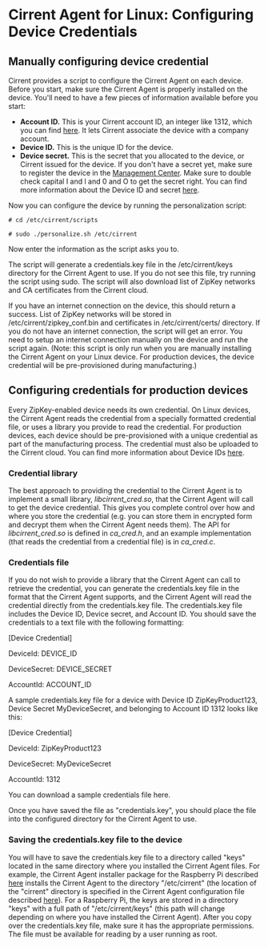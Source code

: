 ﻿# Cirrent Agent for Linux: Configuring Device Credentials

## Manually configuring device credential

Cirrent provides a script to configure the Cirrent Agent on each device. Before you start, make sure the Cirrent Agent is properly installed on the device. You'll need to have a few pieces of information available before you start:

-   **Account ID.** This is your Cirrent account ID, an integer like 1312, which you can find [here](https://go.cirrent.com/account). It lets Cirrent associate the device with a company account.
-   **Device ID.** This is the unique ID for the device.
-   **Device secret.** This is the secret that you allocated to the device, or Cirrent issued for the device. If you don't have a secret yet, make sure to register the device in the [Management Center](https://go.cirrent.com/management/devices). Make sure to double check capital I and l and 0 and O to get the secret right. You can find more information about the Device ID and secret [here](https://support.cirrent.com/hc/en-us/articles/217518466-Devices).

Now you can configure the device by running the personalization script:
```
# cd /etc/cirrent/scripts
```
```
# sudo ./personalize.sh /etc/cirrent
```
Now enter the information as the script asks you to.

The script will generate a credentials.key file in the /etc/cirrent/keys directory for the Cirrent Agent to use. If you do not see this file, try running the script using sudo. The script will also download list of ZipKey networks and CA certificates from the Cirrent cloud.

If you have an internet connection on the device, this should return a success. List of ZipKey networks will be stored in /etc/cirrent/zipkey_conf.bin and certificates in /etc/cirrent/certs/ directory. If you do not have an internet connection, the script will get an error. You need to setup an internet connection manually on the device and run the script again. (Note: this script is only run when you are manually installing the Cirrent Agent on your Linux device. For production devices, the device credential will be pre-provisioned during manufacturing.)

## Configuring credentials for production devices

Every ZipKey-enabled device needs its own credential. On Linux devices, the Cirrent Agent reads the credential from a specially formatted credential file, or uses a library you provide to read the credential. For production devices, each device should be pre-provisioned with a unique credential as part of the manufacturing process. The credential must also be uploaded to the Cirrent cloud. You can find more information about Device IDs [here](https://support.cirrent.com/hc/en-us/articles/217518466-Devices).

### **Credential library**

The best approach to providing the credential to the Cirrent Agent is to implement a small library, _libcirrent_cred.so_, that the Cirrent Agent will call to get the device credential. This gives you complete control over how and where you store the credential (e.g. you can store them in encrypted form and decrypt them when the Cirrent Agent needs them). The API for _libcirrent_cred.so_ is defined in _ca_cred.h_, and an example implementation (that reads the credential from a credential file) is in _ca_cred.c_.

### **Credentials file**

If you do not wish to provide a library that the Cirrent Agent can call to retrieve the credential, you can generate the credentials.key file in the format that the Cirrent Agent supports, and the Cirrent Agent will read the credential directly from the credentials.key file. The credentials.key file includes the Device ID, Device secret, and Account ID. You should save the credentials to a text file with the following formatting:

[Device Credential]

DeviceId: DEVICE_ID

DeviceSecret: DEVICE_SECRET

AccountId: ACCOUNT_ID

A sample credentials.key file for a device with Device ID ZipKeyProduct123, Device Secret MyDeviceSecret, and belonging to Account ID 1312 looks like this:

[Device Credential]

DeviceId: ZipKeyProduct123

DeviceSecret: MyDeviceSecret

AccountId: 1312

You can download a sample credentials file here.

Once you have saved the file as "credentials.key", you should place the file into the configured directory for the Cirrent Agent to use.

### **Saving the credentials.key file to the device**

 You will have to save the credentials.key file to a directory called "keys" located in the same directory where you installed the Cirrent Agent files. For example, the Cirrent Agent installer package for the Raspberry Pi described [here](https://support.cirrent.com/hc/en-us/articles/218168443-Installing-the-Wireless-Connection-Manager-on-Linux) installs the Cirrent Agent to the directory "/etc/cirrent" (the location of the "cirrent" directory is specified in the Cirrent Agent configuration file described [here](https://support.cirrent.com/hc/en-us/articles/217446426-Configuring-the-WCM-build-on-Linux)). For a Raspberry Pi, the keys are stored in a directory "keys" with a full path of "/etc/cirrent/keys" (this path will change depending on where you have installed the Cirrent Agent). After you copy over the credentials.key file, make sure it has the appropriate permissions. The file must be available for reading by a user running as root.
